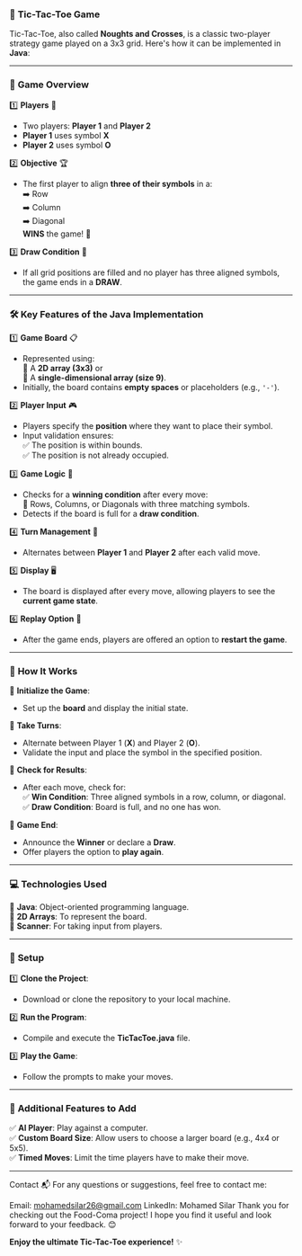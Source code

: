### 🎯 **Tic-Tac-Toe Game**  
Tic-Tac-Toe, also called **Noughts and Crosses**, is a classic two-player strategy game played on a 3x3 grid. Here's how it can be implemented in **Java**:

---

### 🌟 **Game Overview**  
1️⃣ **Players** 👥  
   - Two players: **Player 1** and **Player 2**  
   - **Player 1** uses symbol **X**  
   - **Player 2** uses symbol **O**  

2️⃣ **Objective** 🏆  
   - The first player to align **three of their symbols** in a:  
     ➡️ Row  
     ➡️ Column  
     ➡️ Diagonal  
     **WINS** the game! 🎉  

3️⃣ **Draw Condition** 🤝  
   - If all grid positions are filled and no player has three aligned symbols, the game ends in a **DRAW**.  

---

### 🛠️ **Key Features of the Java Implementation**  

1️⃣ **Game Board** 📋  
   - Represented using:  
     🔹 A **2D array (3x3)** or  
     🔹 A **single-dimensional array (size 9)**.  
   - Initially, the board contains **empty spaces** or placeholders (e.g., `'-'`).  

2️⃣ **Player Input** 🎮  
   - Players specify the **position** where they want to place their symbol.  
   - Input validation ensures:  
     ✅ The position is within bounds.  
     ✅ The position is not already occupied.  

3️⃣ **Game Logic** 🤖  
   - Checks for a **winning condition** after every move:  
     🔹 Rows, Columns, or Diagonals with three matching symbols.  
   - Detects if the board is full for a **draw condition**.  

4️⃣ **Turn Management** 🔄  
   - Alternates between **Player 1** and **Player 2** after each valid move.  

5️⃣ **Display** 🖥️  
   - The board is displayed after every move, allowing players to see the **current game state**.  

6️⃣ **Replay Option** 🔄  
   - After the game ends, players are offered an option to **restart the game**.  

---

### 🔧 **How It Works**  

🔹 **Initialize the Game**:  
   - Set up the **board** and display the initial state.  

🔹 **Take Turns**:  
   - Alternate between Player 1 (**X**) and Player 2 (**O**).  
   - Validate the input and place the symbol in the specified position.  

🔹 **Check for Results**:  
   - After each move, check for:  
     ✅ **Win Condition**: Three aligned symbols in a row, column, or diagonal.  
     ✅ **Draw Condition**: Board is full, and no one has won.  

🔹 **Game End**:  
   - Announce the **Winner** or declare a **Draw**.  
   - Offer players the option to **play again**.  

---

### 💻 **Technologies Used**  
🔸 **Java**: Object-oriented programming language.  
🔸 **2D Arrays**: To represent the board.  
🔸 **Scanner**: For taking input from players.  

---

### 🚀 **Setup**  

1️⃣ **Clone the Project**:  
   - Download or clone the repository to your local machine.  

2️⃣ **Run the Program**:  
   - Compile and execute the **TicTacToe.java** file.  

3️⃣ **Play the Game**:  
   - Follow the prompts to make your moves.  

---

### 🏅 **Additional Features to Add**  
✅ **AI Player**: Play against a computer.  
✅ **Custom Board Size**: Allow users to choose a larger board (e.g., 4x4 or 5x5).  
✅ **Timed Moves**: Limit the time players have to make their move.  

---
Contact 📬
For any questions or suggestions, feel free to contact me:

Email: mohamedsilar26@gmail.com
LinkedIn: Mohamed Silar
Thank you for checking out the Food-Coma project! I hope you find it useful and look forward to your feedback. 😊

**Enjoy the ultimate Tic-Tac-Toe experience!** ✨
